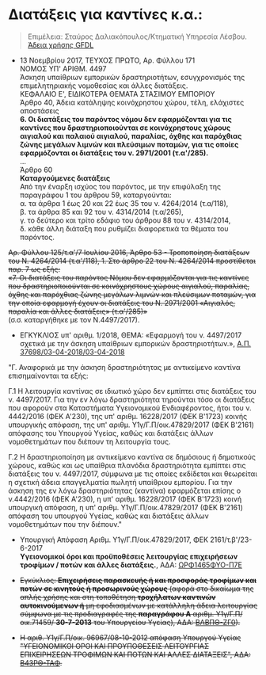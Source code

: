 # Διατάξεις για καντίνες κ.α.:

>Επιμέλεια: Σταύρος Δαλιακόπουλος/Κτηματική Υπηρεσία Λέσβου. [Άδεια χρήσης GFDL](http://www.gnu.org/licenses/fdl.html)

- 13 Νοεμβρίου 2017, ΤΕΥΧΟΣ ΠΡΩΤΟ, Αρ. Φύλλου 171  
NOMOΣ ΥΠ' ΑΡΙΘΜ. 4497  
Άσκηση υπαίθριων εμπορικών δραστηριοτήτων,  εσυγχρονισμός της επιμελητηριακής νομοθεσίας και άλλες διατάξεις.  
ΚΕΦΑΛΑΙΟ Ε', ΕΙΔΙΚΟΤΕΡΑ ΘΕΜΑΤΑ ΣΤΑΣΙΜΟΥ ΕΜΠΟΡΙΟΥ  
Άρθρο 40, Άδεια κατάληψης κοινόχρηστου χώρου, τέλη, ελάχιστες αποστάσεις  
**6\. Οι διατάξεις του παρόντος νόμου δεν εφαρμόζονται για τις καντίνες που δραστηριοποιούνται σε κοινόχρηστους χώρους αιγιαλού και παλαιού αιγιαλού, παραλίας, όχθης και παρόχθιας ζώνης μεγάλων λιμνών και πλεύσιμων ποταμών, για τις οποίες εφαρμόζονται οι διατάξεις του ν. 2971/2001 (τ.α'/285).**  
...  
Άρθρο 60  
**Καταργούμενες διατάξεις**  
Από την έναρξη ισχύος του παρόντος, με την επιφύλαξη της παραγράφου 1 του άρθρου 59, καταργούνται:  
α. τα άρθρα 1 έως 20 και 22 έως 35 του ν. 4264/2014 (τ.α/118),  
β. τα άρθρα 85 και 92 του ν. 4314/2014 (τ.α/265),  
γ. το δεύτερο και τρίτο εδάφιο του άρθρου 88 του ν. 4314/2014,  
δ. κάθε άλλη διάταξη που ρυθμίζει διαφορετικά τα θέματα του παρόντος.

~~Αρ. Φύλλου 125/τ.α'/7 Ιουλίου 2016, Άρθρο 53 - Τροποποίηση διατάξεων του Ν. 4264/2014 (τ.α'/118), 1\. Στο άρθρο 22 του Ν. 4264/2014 προστίθεται παρ. 7 ως εξής:  
«7. Οι διατάξεις του παρόντος Νόμου δεν εφαρμόζονται για τις καντίνες που δραστηριοποιούνται σε κοινόχρηστους χώρους αιγιαλού, παραλίας, όχθης και παρόχθιας ζώνης μεγάλων λιμνών και πλεύσιμων ποταμών, για την οποία εφαρμογή έχουν οι διατάξεις του Ν. 2971/2001 «Αιγιαλός, παραλία και άλλες διατάξεις» (τ.α'/285)»~~  
(σ.σ. καταργήθηκε με τον Ν.4497/2017).


 - ΕΓΚΥΚΛΙΟΣ υπ' αριθμ. 1/2018, ΘΕΜΑ: «Εφαρμογή του ν. 4497/2017 σχετικά με την άσκηση υπαίθριων εμπορικών δραστηριοτήτων.», [Α.Π. 37698/03-04-2018/03-04-2018](http://www.eea.gr/system/uploads/asset/data/19097/ipethrio_emporio_laikes.pdf)
 
 "Γ. Αναφορικά με την άσκηση δραστηριότητας με αντικείμενο καντίνα επισημαίνονται τα εξής:

Γ.1 Η λειτουργία καντίνας σε ιδιωτικό χώρο δεν εμπίπτει στις διατάξεις του ν. 4497/2017. Για την εν λόγω δραστηριότητα τηρούνται τόσο οι διατάξεις που αφορούν στα Καταστήματα Υγειονομικού Ενδιαφέροντος, ήτοι του ν. 4442/2016 (ΦΕΚ Α'230), της υπ' αριθμ. 16228/2017 (ΦΕΚ Β'1723) κοινής υπουργικής απόφαση, της υπ' αριθμ. Υ1γ/Γ.Π/οικ.47829/2017 (ΦΕΚ Β'2161) απόφασης του Υπουργού Υγείας, καθώς και διατάξεις άλλων νομοθετημάτων που διέπουν τη λειτουργία τους.

Γ.2 Η δραστηριοποίηση με αντικείμενο καντίνα σε δημόσιους ή δημοτικούς χώρους, καθώς και ως υπαίθρια πλανόδια δραστηριότητα εμπίπτει στις διατάξεις του ν. 4497/2017, σύμφωνα με τις οποίες εκδίδεται και θεωρείται η σχετική άδεια επαγγελματία πωλητή υπαίθριου εμπορίου. Για την άσκηση της εν λόγω δραστηριότητας (καντίνα) εφαρμόζεται επίσης ο ν.4442/2016 (ΦΕΚ Α'230), η υπ' αριθμ. 16228/2017 (ΦΕΚ Β'1723) κοινή υπουργική απόφαση, η υπ' αριθμ. Υ1γ/Γ.Π/οικ.47829/2017 (ΦΕΚ Β'2161) απόφαση του υπουργού Υγείας, καθώς και διατάξεις άλλων νομοθετημάτων που την διέπουν."

- Υπουργική Απόφαση Αριθμ. Υ1γ/Γ.Π/οικ.47829/2017, ΦΕΚ 2161/τ.β'/23-6-2017  
**Υγειονομικοί όροι και προϋποθέσεις λειτουργίας επιχειρήσεων τροφίμων / ποτών και άλλες διατάξεις.**, ΑΔΑ: [ΩΡΦ1465ΦΥΟ-Π7Ε](https://diavgeia.gov.gr/decision/view/ΩΡΦ1465ΦΥΟ-Π7Ε)  

- ~~Εγκύκλιος: **Επιχειρήσεις παρασκευής ή και προσφοράς τροφίμων και ποτών σε κινητούς ή προσωρινούς χώρους** (αφορά στο δικαίωμα της απλής χρήσης  και στη  τοποθέτηση  **τροχήλατων  καντινών αυτοκινούμενων  ή**  μη εφοδιασμένων με κατάλληλη άδεια λειτουργίας σύμφωνα με τις προδιαγραφές της  **παραγράφου  Α**  αριθμ.  Υ1γ/Γ.Π/οικ.71459/ **30-7-2013**  του  Υπουργείου  Υγείας), ΑΔΑ: [ΒΛΒΠΘ-ΖΓ0](https://diavgeia.gov.gr/decision/view/ΒΛΒΠΘ-ΖΓ0)).~~

-  ~~Η αριθ. Υ1γ/Γ.Π/οικ. 96967/08-10-2012 απόφαση Υπουργού Υγείας "ΥΓΕΙΟΝΟΜΙΚΟΙ ΟΡΟΙ ΚΑΙ ΠΡΟΥΠΟΘΕΣΕΙΣ ΛΕΙΤΟΥΡΓΙΑΣ ΕΠΙΧΕΙΡΗΣΕΩΝ ΤΡΟΦΙΜΩΝ ΚΑΙ ΠΟΤΩΝ ΚΑΙ ΑΛΛΕΣ ΔΙΑΤΑΞΕΙΣ",  ΑΔΑ: [Β43ΡΘ-ΤΑΦ](https://diavgeia.gov.gr/decision/view/Β43ΡΘ-ΤΑΦ).~~


